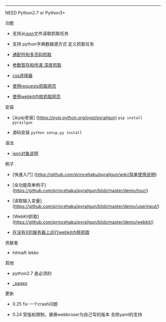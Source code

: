 

-------

NEED Python2.7 or Python3+

功能

* 支持从[json](https://github.com/princehaku/pyrailgun/blob/master/demo/tour/basic.json)文件读取抓取任务

* 支持 python字典数据源方式 定义抓取任务

* [通配符和多页码抓取](https://github.com/princehaku/pyrailgun/wiki/用通配符抓取多页码数据)

* [参数暂存和传递 深度抓取](https://github.com/princehaku/pyrailgun/wiki/参数传递)

* [css选择器](https://github.com/princehaku/pyrailgun/wiki/css选择器)

* [使用requests抓取网页](https://github.com/princehaku/pyrailgun/wiki/使用requests抓取网页)

* [使用webkit内核抓取网页](https://github.com/princehaku/pyrailgun/wiki/使用webkit内核抓取网页)


安装

* [从pip安装] (https://pypi.python.org/pypi/pyrailgun) `pip install pyrailgun`

* 源码安装 `python setup.py install`


语法

* [json对象说明](https://github.com/princehaku/pyrailgun/wiki/json%E6%96%87%E4%BB%B6%E6%A0%BC%E5%BC%8F%E8%AF%B4%E6%98%8E)

例子

* [快速入门] (https://github.com/princehaku/pyrailgun/wiki/简单使用说明)

* [全功能简单例子] (https://github.com/princehaku/pyrailgun/blob/master/demo/tour/)

* [读取输入变量] (https://github.com/princehaku/pyrailgun/blob/master/demo/userinput/)

* [WebKit抓取] (https://github.com/princehaku/pyrailgun/blob/master/demo/webkit/)

* [在没有X的服务器上运行webkit内核抓取](https://github.com/princehaku/pyrailgun/wiki/在没有X的服务器上运行webkit内核抓取)

贡献者

* hitmaft  lekko

其他

* python2.7 是必须的

* [_pages](https://github.com/princehaku/pyrailgun/wiki/_pages)

更新


* 0.25
  fix 一个crash问题

* 0.24
  受版权限制，替换webbroser为自己写的版本
  去除yaml的支持
